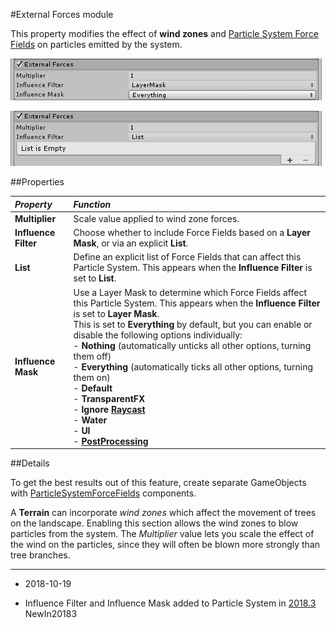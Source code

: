 #External Forces module

This property modifies the effect of __wind zones__ and [Particle System Force Fields](class-ParticleSystemForceField) on particles emitted by the system.

![](../uploads/Main/PartSysExtForcesInsp.png)

![](../uploads/Main/PartSysExtForcesInspList.png)

##Properties

|**_Property_** |**_Function_** |
|:---|:---|
|__Multiplier__ |Scale value applied to wind zone forces. |
|__Influence Filter__ |Choose whether to include Force Fields based on a __Layer Mask__, or via an explicit __List__. |
|__List__ |Define an explicit list of Force Fields that can affect this Particle System. This appears when the __Influence Filter__ is set to __List__.|
|__Influence Mask__ |Use a Layer Mask to determine which Force Fields affect this Particle System. This appears when the __Influence Filter__ is set to __Layer Mask__. <br/> This is set to __Everything__ by default, but you can enable or disable the following options individually:<br/>- __Nothing__ (automatically unticks all other options, turning them off)<br/>- __Everything__ (automatically ticks all other options, turning them on)<br/>- __Default__ <br/>- __TransparentFX__ <br/>- __Ignore [Raycast](Raycasters)__<br/> - __Water__ <br/> - __UI__ <br/> - __[PostProcessing](PostProcessingOverview)__ ||


##Details

To get the best results out of this feature, create separate GameObjects with [ParticleSystemForceFields](class-ParticleSystemForceField) components.

A __Terrain__ can incorporate _wind zones_ which affect the movement of trees on the landscape. Enabling this section allows the wind zones to blow particles from the system. The _Multiplier_ value lets you scale the effect of the wind on the particles, since they will often be blown more strongly than tree branches.

---

* <span class="page-edit"> 2018-10-19  <!-- include IncludeTextAmendPageSomeEdit --></span>

* <span class="page-history">Influence Filter and Influence Mask added to Particle System in   [2018.3](../Manual/30_search.html?q=newin20183) <span class="search-words">NewIn20183</span></span>